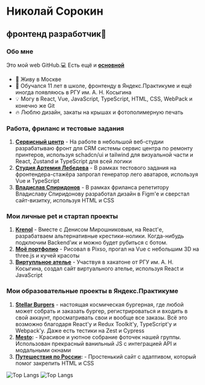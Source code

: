 # Николай Сорокин
## фронтенд разработчик👋

### Обо мне

Это мой web GitHub.💻 Есть ещё и **[основной](https://github.com/Niksorok)**

- 📍 Живу в Москве
- 🔋 Обучался 11 лет в школе, фронтенду в Яндекс.Практикуме и ещё иногда появляюсь в РГУ им. А. Н. Косыгина
- 💡 Могу в React, Vue, JavaScript, TypeScript, HTML, CSS, WebPack и конечно же Git
- 🔥 Люблю дизайн, закаты на крышах и фотополимерную печать


### Работа, фриланс и тестовые задания

1. **[Сервисный центр](https://crm-by-niksor.ru/)** - На работе в небольшой веб-студии разрабатываю фронт для CRM системы сервис центра по ремонту принтеров, используя schadcn/ui и tailwind для визуальной части и React, Zustand и TypeScript для всей логики 
2. **[Студия Артемия Лебедева](https://beautiful-lego.ru/)** - В рамках тестового задания на фронтендера-стажёра запрогал генератор лего аватаров, используя Vue и TypeScript
3. **[Владислав Спиридонов](https://vladislav-spiridonov.ru/)** - В рамках фриланса репетитору Владиславу Спиридонову разработал дизайн в Figm'e и сверстал сайт-визитку, используя HTML и CSS


### Мои личные pet и стартап проекты

1. **[Krenol](https://krenol.ru/)** - Вместе с Денисом Мирошниковым, на React'е, разрабатваем альтернативные крестики-нолики. Когда-нибудь подключим Backend'ик и можно будет рубиться с ботом.
2. **[Моё портфолио](https://niksor-portfo.ru/)** - Рисовал в Pixso, прогал на Vue с небольшим 3D на three.js и кучей красоты
3. **[Виртупльное ателье](https://soalla.ru/)** - Участвуя в хакатоне от РГУ им. А. Н. Косыгина, создал сайт виртуального ателье, используя React и JavaScript


### Мои образовательные проекты в Яндекс.Практикуме

1. **[Stellar Burgers](https://niksorfront.github.io/react-stellar-burger/)** - настоящая космическая бургерная, где любой может собрать и заказать бургер, регистрироваться и входить в свой аккаунт, просматривать свои и вообще все заказы. Всё это возможно благодаря React'у и Redux Toolkit'у, TypeScript'у и Webpack'у. Даже есть тестики на Zest и Cypress
2. **[Mesto](https://niksorfront.github.io/mesto-project-bootcamp/):** - Красивое и уютное собрание фоточек нашей группы. Использован прекрасный ванильный JS с интеграцией API и модальными окнами
3. **[Путешествия по России](https://niksorfront.github.io/russian-travel-bootcamp/):** - Простенький сайт с адаптивом, который помог закрепить HTML и CSS


![Top Langs](https://github-readme-stats.vercel.app/api/top-langs/?username=NiksorFront&layout=compact) ![Top Langs](https://github-readme-stats.vercel.app/api/top-langs/?username=Niksorok&layout=compact)


